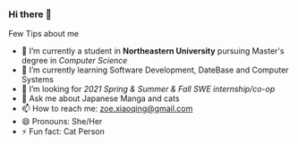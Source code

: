 ### Hi there 👋

Few Tips about me

- 🔭 I’m currently a student in **Northeastern University** pursuing Master's degree in *Computer Science*
- 🌱 I’m currently learning Software Development, DateBase and Computer Systems
- 👯 I’m looking for *2021 Spring & Summer & Fall SWE internship/co-op*
- 💬 Ask me about Japanese Manga and cats
- 📫 How to reach me: zoe.xiaoqing@gmail.com
- 😄 Pronouns: She/Her
- ⚡ Fun fact: Cat Person

